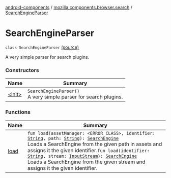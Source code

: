 [android-components](../../index.md) / [mozilla.components.browser.search](../index.md) / [SearchEngineParser](./index.md)

# SearchEngineParser

`class SearchEngineParser` [(source)](https://github.com/mozilla-mobile/android-components/blob/master/components/browser/search/src/main/java/mozilla/components/browser/search/SearchEngineParser.kt#L25)

A very simple parser for search plugins.

### Constructors

| Name | Summary |
|---|---|
| [&lt;init&gt;](-init-.md) | `SearchEngineParser()`<br>A very simple parser for search plugins. |

### Functions

| Name | Summary |
|---|---|
| [load](load.md) | `fun load(assetManager: <ERROR CLASS>, identifier: `[`String`](https://kotlinlang.org/api/latest/jvm/stdlib/kotlin/-string/index.html)`, path: `[`String`](https://kotlinlang.org/api/latest/jvm/stdlib/kotlin/-string/index.html)`): `[`SearchEngine`](../-search-engine/index.md)<br>Loads a SearchEngine from the given path in assets and assigns it the given identifier.`fun load(identifier: `[`String`](https://kotlinlang.org/api/latest/jvm/stdlib/kotlin/-string/index.html)`, stream: `[`InputStream`](https://developer.android.com/reference/java/io/InputStream.html)`): `[`SearchEngine`](../-search-engine/index.md)<br>Loads a SearchEngine from the given stream and assigns it the given identifier. |
